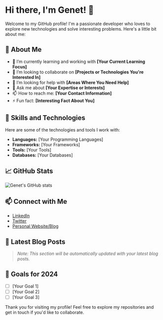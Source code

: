 # Hi there, I'm Genet! 👋

Welcome to my GitHub profile! I'm a passionate developer who loves to explore new technologies and solve interesting problems. Here's a little bit about me:

## 🚀 About Me

- 🌱 I’m currently learning and working with **[Your Current Learning Focus]**
- 👯 I’m looking to collaborate on **[Projects or Technologies You're Interested In]**
- 🤔 I’m looking for help with **[Areas Where You Need Help]**
- 💬 Ask me about **[Your Expertise or Interests]**
- 📫 How to reach me: **[Your Contact Information]**
- ⚡ Fun fact: **[Interesting Fact About You]**

## 💼 Skills and Technologies

Here are some of the technologies and tools I work with:

- **Languages:** [Your Programming Languages]
- **Frameworks:** [Your Frameworks]
- **Tools:** [Your Tools]
- **Databases:** [Your Databases]

## 📈 GitHub Stats

![Genet's GitHub stats](https://github-readme-stats.vercel.app/api?username=genet1212&show_icons=true&theme=radical)

## 📫 Connect with Me

- [LinkedIn](https://www.linkedin.com/in/hevi-hevi-2029a3342)
- [Twitter](https://twitter.com/your-twitter-handle)
- [Personal Website/Blog](https://yourwebsite.com)

## 📝 Latest Blog Posts

<!-- BLOG-POST-LIST:START -->
<!-- BLOG-POST-LIST:END -->

> *Note: This section will be automatically updated with your latest blog posts.*

## 🎯 Goals for 2024

- [ ] [Your Goal 1]
- [ ] [Your Goal 2]
- [ ] [Your Goal 3]

Thank you for visiting my profile! Feel free to explore my repositories and get in touch if you'd like to collaborate.
